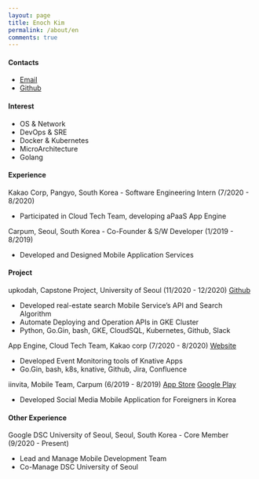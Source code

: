```yaml
---
layout: page
title: Enoch Kim
permalink: /about/en
comments: true
---
```


#### Contacts

- [Email](mailto:enochkim1220@gmail.com)
- [Github](github.com/Enoch-Kim)

#### Interest

- OS & Network
- DevOps & SRE
- Docker & Kubernetes
- MicroArchitecture
- Golang

#### Experience

Kakao Corp, Pangyo, South Korea - Software Engineering Intern (7/2020 - 8/2020)

- Participated in Cloud Tech Team, developing aPaaS App Engine

Carpum, Seoul, South Korea - Co-Founder & S/W Developer (1/2019 - 8/2019)

- Developed and Designed Mobile Application Services

#### Project

upkodah, Capstone Project, University of Seoul (11/2020 - 12/2020)
[Github](https://github.com/upkodah/upkodah-api)

- Developed real-estate search Mobile Service’s API and Search Algorithm
- Automate Deploying and Operation APIs in GKE Cluster
- Python, Go.Gin, bash, GKE, CloudSQL, Kubernetes, Github, Slack

App Engine, Cloud Tech Team, Kakao corp (7/2020 - 8/2020)
[Website](https://kakaoicloud.com/service/detail/11)

- Developed Event Monitoring tools of Knative Apps
- Go.Gin, bash, k8s, knative, Github, Jira, Confluence

iinvita, Mobile Team, Carpum (6/2019 - 8/2019)
[App Store](https://apps.apple.com/us/app/iinvita/id1484305881)
[Google Play](https://play.google.com/store/apps/details?id=com.iinvita)

- Developed Social Media Mobile Application for Foreigners in Korea

#### Other Experience

Google DSC University of Seoul, Seoul, South Korea - Core Member (9/2020 - Present)

- Lead and Manage Mobile Development Team
- Co-Manage DSC University of Seoul
